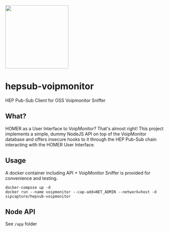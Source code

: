 <img src="https://user-images.githubusercontent.com/1423657/55069501-8348c400-5084-11e9-9931-fefe0f9874a7.png" width=200/>

# hepsub-voipmonitor
HEP Pub-Sub Client for OSS Voipmonitor Sniffer

## What?

HOMER as a User Interface to VoipMonitor? That's almost right! This project implements a simple, dummy NodeJS API on top of the VoipMonitor database and offers insecure hooks to it through the HEP Pub-Sub chain interacting with the HOMER User Interface.

## Usage
A docker container including API + VoipMonitor Sniffer is provided for convenience and testing.
```
docker-compose up -d
docker run --name voipmonitor --cap-add=NET_ADMIN --network=host -d sipcapture/hepsub-voipmonitor
```

## Node API
See `/app` folder
